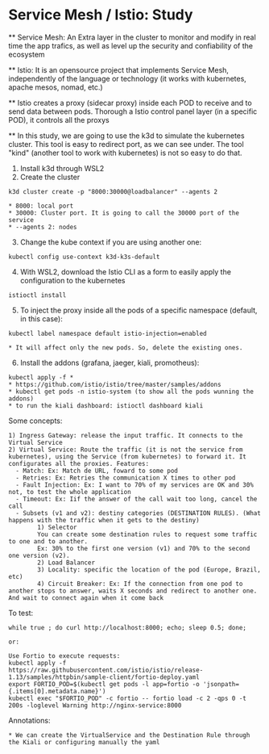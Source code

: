 # Service Mesh / Istio: Study

** Service Mesh: An Extra layer in the cluster to monitor and modify in real time the app trafics, as well as level up the security and confiability of the ecosystem

** Istio: It is an opensource project that implements Service Mesh, independently of the language or technology (it works with kubernetes, apache mesos, nomad, etc.)

** Istio creates a proxy (sidecar proxy) inside each POD to receive and to send data between pods. Thorough a Istio control panel layer (in a specific POD), it controls all the proxys

** In this study, we are going to use the k3d to simulate the kubernetes cluster. This tool is easy to redirect port, as we can see under. The tool "kind" (another tool to work with kubernetes) is not so easy to do that.

1) Install k3d through WSL2
2) Create the cluster 
```
k3d cluster create -p "8000:30000@loadbalancer" --agents 2

* 8000: local port
* 30000: Cluster port. It is going to call the 30000 port of the service
* --agents 2: nodes
```

3) Change the kube context if you are using another one:
```
kubectl config use-context k3d-k3s-default
```

4) With WSL2, download the Istio CLI as a form to easily apply the configuration to the kubernetes
``` 
istioctl install
```
5) To inject the proxy inside all the pods of a specific namespace (default, in this case):
```
kubectl label namespace default istio-injection=enabled

* It will affect only the new pods. So, delete the existing ones.
```
6) Install the addons (grafana, jaeger, kiali, promotheus):
```
kubectl apply -f *
* https://github.com/istio/istio/tree/master/samples/addons
* kubectl get pods -n istio-system (to show all the pods wunning the addons)
* to run the kiali dashboard: istioctl dashboard kiali
```

Some concepts:
```
1) Ingress Gateway: release the input traffic. It connects to the Virtual Service
2) Virtual Service: Route the traffic (it is not the service from kubernetes), using the Service (from kubernetes) to forward it. It configurates all the proxies. Features:
  - Match: Ex: Match de URL, foward to some pod 
  - Retries: Ex: Retries the communication X times to other pod
  - Fault Injection: Ex: I want to 70% of my services are OK and 30% not, to test the whole application
  - Timeout: Ex: Iif the answer of the call wait too long, cancel the call
  - Subsets (v1 and v2): destiny categories (DESTINATION RULES). (What happens with the traffic when it gets to the destiny)
        1) Selector
        You can create some destination rules to request some traffic to one and to another. 
        Ex: 30% to the first one version (v1) and 70% to the second one version (v2). 
        2) Load Balancer
        3) Locality: specific the location of the pod (Europe, Brazil, etc)
        4) Circuit Breaker: Ex: If the connection from one pod to another stops to answer, waits X seconds and redirect to another one. And wait to connect again when it come back
```

To test:
```
while true ; do curl http://localhost:8000; echo; sleep 0.5; done;

or:

Use Fortio to execute requests:
kubectl apply -f https://raw.githubusercontent.com/istio/istio/release-1.13/samples/httpbin/sample-client/fortio-deploy.yaml
export FORTIO_POD=$(kubectl get pods -l app=fortio -o 'jsonpath={.items[0].metadata.name}')
kubectl exec "$FORTIO_POD" -c fortio -- fortio load -c 2 -qps 0 -t 200s -loglevel Warning http://nginx-service:8000
```

Annotations:
```
* We can create the VirtualService and the Destination Rule through the Kiali or configuring manually the yaml 
```